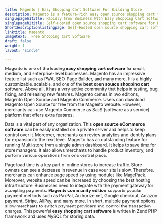 ```yaml
---
title: Magento | Easy Shopping Cart Software For Building Store
description: Magento is a feature-rich easy open source shopping cart for small to enterprise-level businesses. Setup Multi-store and manage from single admin panel.
singlepageh1title: Rapidly Grow Business With Easy Shopping Cart Software
singlepageh2title: Self-Hosted open source shopping cart software for B2B and B2C business models. Enhance business with flexible and extensible ecommerce platform.
Shortdescriptionlistingpage: Self-Hosted open source shopping cart software for B2B and B2C business models. Enhance business with flexible and extensible ecommerce platform.
linktitle: Magento
Imagetext:  Free Shopping Cart Software 
draft: false
weight: 1
layout: "single"

---
```


Magento is one of the leading **easy shopping cart software** for small, medium, and enterprise-level businesses. Magento has an impressive feature list such as PWA, SEO, Page Builder, and many more. It is a highly customizable, scalable, and one of the **best open source shopping cart** software. Above all, it has a very active community that helps in testing, bug fixing, and releasing new features. Magento comes in two editions, Magento Open Source and Magento Commerce. Users can download Magento Open Source for free from the Magento website. However, merchants can use Magento Commerce as SaaS (software as a service) platform that offers extra features.

Data is a vital part of any organization. This **open source eCommerce software** can be easily installed on a private server and helps to keep control over it. Moreover, merchants can review analytics and identify plans for expansion to the next level. Magento has an outstanding feature for running Multi-store from a single admin dashboard. It helps to save time for store managers. It also allows merchants to handle product inventory, and perform various operations from one central place.

Page load time is a key part of online stores to increase traffic. Store owners can see a decrease in revenue in case your site is slow. Therefore, merchants can enhance page speed by using modules like MagePack. Moreover, website speed can be increased by choosing the best hosting infrastructure. Businesses need to integrate with the payment gateway for accepting payments. **Magento community edition** supports popular payment methods such as PayPal, Authorize.net, Google checkout, Amazon payment, Stripe, AliPay, and many more. In short, multiple payment options allow merchants to switch payment providers and control the transaction charges. This powerful **easy shopping cart software** is written in Zend PHP framework and uses MySQL for storing data.